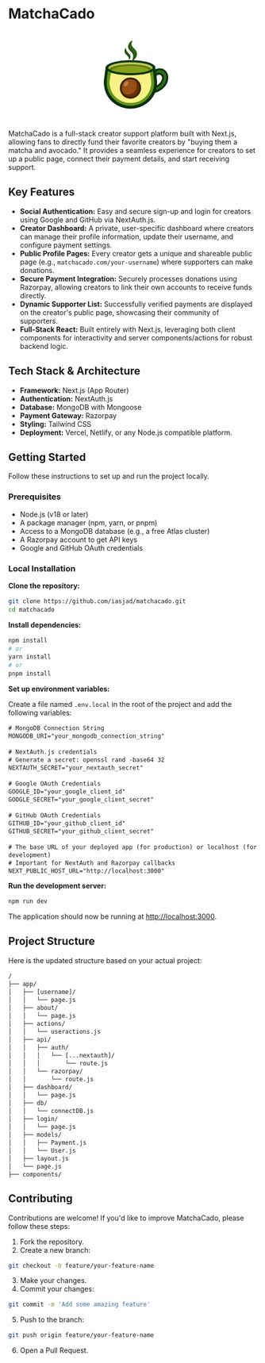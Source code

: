 # MatchaCado

<div align="center">
  <img src="public/logo.png" alt="MatchaCado Logo" width="180" />
</div>

MatchaCado is a full-stack creator support platform built with Next.js, allowing fans to directly fund their favorite creators by "buying them a matcha and avocado." It provides a seamless experience for creators to set up a public page, connect their payment details, and start receiving support.

## Key Features

- **Social Authentication:** Easy and secure sign-up and login for creators using Google and GitHub via NextAuth.js.
- **Creator Dashboard:** A private, user-specific dashboard where creators can manage their profile information, update their username, and configure payment settings.
- **Public Profile Pages:** Every creator gets a unique and shareable public page (e.g., `matchacado.com/your-username`) where supporters can make donations.
- **Secure Payment Integration:** Securely processes donations using Razorpay, allowing creators to link their own accounts to receive funds directly.
- **Dynamic Supporter List:** Successfully verified payments are displayed on the creator's public page, showcasing their community of supporters.
- **Full-Stack React:** Built entirely with Next.js, leveraging both client components for interactivity and server components/actions for robust backend logic.

## Tech Stack & Architecture

- **Framework:** Next.js (App Router)
- **Authentication:** NextAuth.js
- **Database:** MongoDB with Mongoose
- **Payment Gateway:** Razorpay
- **Styling:** Tailwind CSS
- **Deployment:** Vercel, Netlify, or any Node.js compatible platform.

## Getting Started

Follow these instructions to set up and run the project locally.

### Prerequisites

- Node.js (v18 or later)
- A package manager (npm, yarn, or pnpm)
- Access to a MongoDB database (e.g., a free Atlas cluster)
- A Razorpay account to get API keys
- Google and GitHub OAuth credentials

### Local Installation

**Clone the repository:**

```bash
git clone https://github.com/iasjad/matchacado.git
cd matchacado
```

**Install dependencies:**

```bash
npm install
# or
yarn install
# or
pnpm install
```

**Set up environment variables:**

Create a file named `.env.local` in the root of the project and add the following variables:

```env
# MongoDB Connection String
MONGODB_URI="your_mongodb_connection_string"

# NextAuth.js credentials
# Generate a secret: openssl rand -base64 32
NEXTAUTH_SECRET="your_nextauth_secret"

# Google OAuth Credentials
GOOGLE_ID="your_google_client_id"
GOOGLE_SECRET="your_google_client_secret"

# GitHub OAuth Credentials
GITHUB_ID="your_github_client_id"
GITHUB_SECRET="your_github_client_secret"

# The base URL of your deployed app (for production) or localhost (for development)
# Important for NextAuth and Razorpay callbacks
NEXT_PUBLIC_HOST_URL="http://localhost:3000"
```

**Run the development server:**

```bash
npm run dev
```

The application should now be running at [http://localhost:3000](http://localhost:3000).

## Project Structure

Here is the updated structure based on your actual project:

```
/
├── app/
│   ├── [username]/
│   │   └── page.js
│   ├── about/
│   │   └── page.js
│   ├── actions/
│   │   └── useractions.js
│   ├── api/
│   │   ├── auth/
│   │   │   └── [...nextauth]/
│   │   │       └── route.js
│   │   └── razorpay/
│   │       └── route.js
│   ├── dashboard/
│   │   └── page.js
│   ├── db/
│   │   └── connectDB.js
│   ├── login/
│   │   └── page.js
│   ├── models/
│   │   ├── Payment.js
│   │   └── User.js
│   ├── layout.js
│   └── page.js
├── components/

```

## Contributing

Contributions are welcome! If you'd like to improve MatchaCado, please follow these steps:

1. Fork the repository.
2. Create a new branch:

```bash
git checkout -b feature/your-feature-name
```

3. Make your changes.
4. Commit your changes:

```bash
git commit -m 'Add some amazing feature'
```

5. Push to the branch:

```bash
git push origin feature/your-feature-name
```

6. Open a Pull Request.
